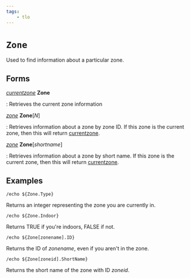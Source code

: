 ```yaml
---
tags:
    - tlo
---
```


# `Zone`

Used to find information about a particular zone.

## Forms

[_currentzone_][currentzone] **Zone**

:   Retrieves the current zone information

[_zone_][zone] **Zone**[_N_]

:   Retrieves information about a zone by zone ID. If this zone is the current zone, then
    this will return [currentzone].

[_zone_][zone] **Zone**[_shortname_]

:   Retrieves information about a zone by short name. If this zone is the current zone, then
    this will return [currentzone].

## Examples

```
/echo ${Zone.Type}
```

Returns an integer representing the zone you are currently in.

```
/echo ${Zone.Indoor}
```

Returns TRUE if you're indoors, FALSE if not.

```
/echo ${Zone[zonename].ID}
```

Returns the ID of _zonename_, even if you aren't in the zone.

```
/echo ${Zone[zoneid].ShortName}
```

Returns the short name of the zone with ID _zoneid_.


[zone]: ../data-types/datatype-zone.md
[currentzone]: ../data-types/datatype-currentzone.md
